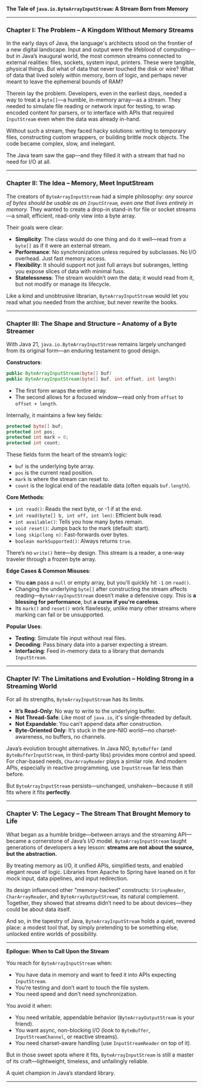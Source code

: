 **The Tale of `java.io.ByteArrayInputStream`: A Stream Born from Memory**

---

### **Chapter I: The Problem – A Kingdom Without Memory Streams**

In the early days of Java, the language's architects stood on the frontier of a new digital landscape. Input and output were the lifeblood of computing—but in Java’s inaugural world, the most common streams connected to external realities: files, sockets, system input, printers. These were tangible, physical things. But what of data that never touched the disk or wire? What of data that lived solely within memory, born of logic, and perhaps never meant to leave the ephemeral bounds of RAM?

Therein lay the problem. Developers, even in the earliest days, needed a way to treat a `byte[]`—a humble, in-memory array—as a stream. They needed to simulate file reading or network input for testing, to wrap encoded content for parsers, or to interface with APIs that required `InputStream` even when the data was already in-hand.

Without such a stream, they faced hacky solutions: writing to temporary files, constructing custom wrappers, or building brittle mock objects. The code became complex, slow, and inelegant.

The Java team saw the gap—and they filled it with a stream that had no need for I/O at all.

---

### **Chapter II: The Idea – Memory, Meet InputStream**

The creators of `ByteArrayInputStream` had a simple philosophy: _any source of bytes should be usable as an `InputStream`, even one that lives entirely in memory._ They wanted to create a drop-in stand-in for file or socket streams—a small, efficient, read-only view into a byte array.

Their goals were clear:

- **Simplicity**: The class would do one thing and do it well—read from a `byte[]` as if it were an external stream.
- **Performance**: No synchronization unless required by subclasses. No I/O overhead. Just fast memory access.
- **Flexibility**: It should support not just full arrays but subranges, letting you expose slices of data with minimal fuss.
- **Statelessness**: The stream wouldn’t own the data; it would read from it, but not modify or manage its lifecycle.

Like a kind and unobtrusive librarian, `ByteArrayInputStream` would let you read what you needed from the archive, but never rewrite the books.

---

### **Chapter III: The Shape and Structure – Anatomy of a Byte Streamer**

With Java 21, `java.io.ByteArrayInputStream` remains largely unchanged from its original form—an enduring testament to good design.

**Constructors**:
```java
public ByteArrayInputStream(byte[] buf)
public ByteArrayInputStream(byte[] buf, int offset, int length)
```

- The first form wraps the entire array.
- The second allows for a focused window—read only from `offset` to `offset + length`.

Internally, it maintains a few key fields:
```java
protected byte[] buf;
protected int pos;
protected int mark = 0;
protected int count;
```

These fields form the heart of the stream’s logic:

- `buf` is the underlying byte array.
- `pos` is the current read position.
- `mark` is where the stream can reset to.
- `count` is the logical end of the readable data (often equals `buf.length`).

**Core Methods**:

- `int read()`: Reads the next byte, or -1 if at the end.
- `int read(byte[] b, int off, int len)`: Efficient bulk read.
- `int available()`: Tells you how many bytes remain.
- `void reset()`: Jumps back to the mark (default: start).
- `long skip(long n)`: Fast-forwards over bytes.
- `boolean markSupported()`: Always returns `true`.

There’s no `write()` here—by design. This stream is a reader, a one-way traveler through a frozen byte array.

**Edge Cases & Common Misuses**:

- You **can** pass a `null` or empty array, but you'll quickly hit `-1` on `read()`.
- Changing the underlying `byte[]` after constructing the stream affects reading—`ByteArrayInputStream` doesn’t make a defensive copy. This is **a blessing for performance**, but **a curse if you're careless**.
- Its `mark()` and `reset()` work flawlessly, unlike many other streams where marking can fail or be unsupported.

**Popular Uses**:

- **Testing**: Simulate file input without real files.
- **Decoding**: Pass binary data into a parser expecting a stream.
- **Interfacing**: Feed in-memory data to a library that demands `InputStream`.

---

### **Chapter IV: The Limitations and Evolution – Holding Strong in a Streaming World**

For all its strengths, `ByteArrayInputStream` has its limits.

- **It’s Read-Only**: No way to write to the underlying buffer.
- **Not Thread-Safe**: Like most of `java.io`, it's single-threaded by default.
- **Not Expandable**: You can’t append data after construction.
- **Byte-Oriented Only**: It’s stuck in the pre-NIO world—no charset-awareness, no buffers, no channels.

Java’s evolution brought alternatives. In Java NIO, `ByteBuffer` (and `ByteBufferInputStream`, in third-party libs) provides more control and speed. For char-based needs, `CharArrayReader` plays a similar role. And modern APIs, especially in reactive programming, use `InputStream` far less than before.

But `ByteArrayInputStream` persists—unchanged, unshaken—because it still fits where it fits **perfectly**.

---

### **Chapter V: The Legacy – The Stream That Brought Memory to Life**

What began as a humble bridge—between arrays and the streaming API—became a cornerstone of Java’s I/O model. `ByteArrayInputStream` taught generations of developers a key lesson: **streams are not about the source, but the abstraction.**

By treating memory as I/O, it unified APIs, simplified tests, and enabled elegant reuse of logic. Libraries from Apache to Spring have leaned on it for mock input, data pipelines, and input redirection.

Its design influenced other "memory-backed" constructs: `StringReader`, `CharArrayReader`, and `ByteArrayOutputStream`, its natural complement. Together, they showed that streams didn’t need to be about devices—they could be about data itself.

And so, in the tapestry of Java, `ByteArrayInputStream` holds a quiet, revered place: a modest tool that, by simply pretending to be something else, unlocked entire worlds of possibility.

---

**Epilogue: When to Call Upon the Stream**

You reach for `ByteArrayInputStream` when:

- You have data in memory and want to feed it into APIs expecting `InputStream`.
- You’re testing and don’t want to touch the file system.
- You need speed and don’t need synchronization.

You avoid it when:

- You need writable, appendable behavior (`ByteArrayOutputStream` is your friend).
- You want async, non-blocking I/O (look to `ByteBuffer`, `InputStreamChannel`, or reactive streams).
- You need charset-aware handling (use `InputStreamReader` on top of it).

But in those sweet spots where it fits, `ByteArrayInputStream` is still a master of its craft—lightweight, timeless, and unfailingly reliable.

A quiet champion in Java’s standard library.

--- 

